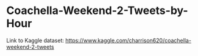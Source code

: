 # Coachella-Weekend-2-Tweets-by-Hour

Link to Kaggle dataset: https://www.kaggle.com/charrison620/coachella-weekend-2-tweets


